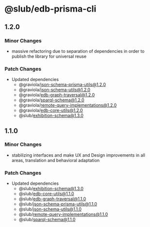 # @slub/edb-prisma-cli

## 1.2.0

### Minor Changes

- massive refactoring due to separation of dependencies in order to publish the library for universal reuse

### Patch Changes

- Updated dependencies
  - @graviola/json-schema-prisma-utils@1.2.0
  - @graviola/json-schema-utils@1.2.0
  - @graviola/edb-graph-traversal@1.2.0
  - @graviola/sparql-schema@1.2.0
  - @graviola/remote-query-implementations@1.2.0
  - @graviola/edb-core-utils@1.2.0
  - @slub/exhibition-schema@1.3.0

## 1.1.0

### Minor Changes

- stabilizing interfaces and make UX and Design improvements in all areas, translation and behavioral adaptation

### Patch Changes

- Updated dependencies
  - @slub/exhibition-schema@1.3.0
  - @slub/edb-core-utils@1.1.0
  - @slub/edb-graph-traversal@1.1.0
  - @slub/json-schema-prisma-utils@1.1.0
  - @slub/json-schema-utils@1.1.0
  - @slub/remote-query-implementations@1.1.0
  - @slub/sparql-schema@1.1.0
